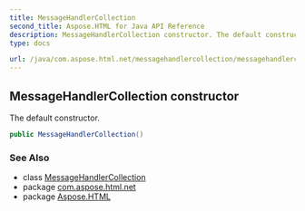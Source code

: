 ```yaml
---
title: MessageHandlerCollection
second_title: Aspose.HTML for Java API Reference
description: MessageHandlerCollection constructor. The default constructor
type: docs

url: /java/com.aspose.html.net/messagehandlercollection/messagehandlercollection/
---
```

## MessageHandlerCollection constructor

The default constructor.

```java
public MessageHandlerCollection()
```

### See Also

* class [MessageHandlerCollection](../)
* package [com.aspose.html.net](../../../com.aspose.html.net/)
* package [Aspose.HTML](../../../)
